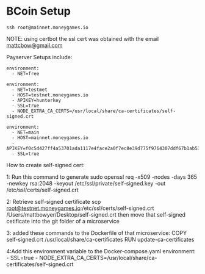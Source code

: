 # BCoin Setup
`ssh root@mainnet.moneygames.io`

NOTE: using certbot the ssl cert was obtained with the email mattcbow@gmail.com

Payserver Setups include:

    environment:
      - NET=free

    environment:
      - NET=testmet
      - HOST=testnet.moneygames.io
      - APIKEY=hunterkey
      - SSL=true
      - NODE_EXTRA_CA_CERTS=/usr/local/share/ca-certificates/self-signed.crt
      
    environment:
      - NET=main
      - HOST=mainnet.moneygames.io
      - APIKEY=f0c5d427ff4a53701ada1117e4face2a0f7ec8e39d775f9764307ddf67b1ab53
      - SSL=true



How to create self-signed cert:

1: Run this command to generate
sudo openssl req -x509 -nodes -days 365 -newkey rsa:2048 -keyout /etc/ssl/private/self-signed.key -out /etc/ssl/certs/self-signed.crt

2: Retrieve self-signed certificate
scp root@testnet.moneygames.io:/etc/ssl/certs/self-signed.crt /Users/mattbowyer/Desktop/self-signed.crt
then move that self-signed cetificate into the git folder of a microservice

3: added these commands to the Dockerfile of that microservice:
COPY self-signed.crt /usr/local/share/ca-certificates
RUN update-ca-certificates

4:Add this environment variable to the Docker-compose.yaml
    environment:
      - SSL=true
      - NODE_EXTRA_CA_CERTS=/usr/local/share/ca-certificates/self-signed.crt

